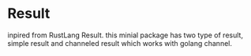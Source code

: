 # Result

inpired from RustLang Result. this minial package has two type of result, simple result and
channeled result which works with golang channel.
